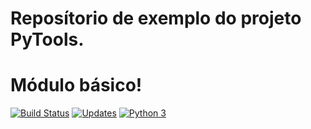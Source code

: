 # Reposítorio de exemplo do projeto PyTools.
# Módulo básico!

[![Build Status](https://travis-ci.org/daciolima/libpythonpro.svg?branch=master)](https://travis-ci.org/daciolima/libpythonpro)
[![Updates](https://pyup.io/repos/github/daciolima/libpythonpro/shield.svg)](https://pyup.io/repos/github/daciolima/libpythonpro/)
[![Python 3](https://pyup.io/repos/github/daciolima/libpythonpro/python-3-shield.svg)](https://pyup.io/repos/github/daciolima/libpythonpro/)

